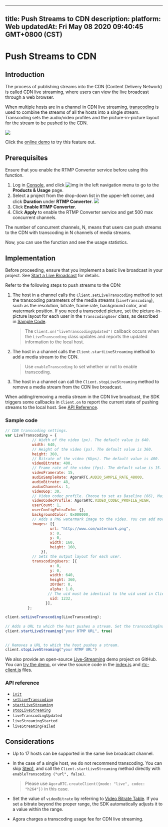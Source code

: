
---
title: Push Streams to CDN
description: 
platform: Web
updatedAt: Fri May 08 2020 09:40:45 GMT+0800 (CST)
---
# Push Streams to CDN
## Introduction

The process of publishing streams into the CDN (Content Delivery Network) is called CDN live streaming, where users can view the live broadcast through a web browser.

When multiple hosts are in a channel in CDN live streaming, [transcoding](https://docs.agora.io/en/AgoraPlatform/terms?platform=AllPlatforms#transcoding) is used to combine the streams of all the hosts into a single stream. Transcoding sets the audio/video profiles and the picture-in-picture layout for the stream to be pushed to the CDN.

![](https://web-cdn.agora.io/docs-files/1588993691567)


<div class="alert info">Click the <a href="https://webdemo.agora.io/agora-web-showcase/examples/Agora-Interactive-Broadcasting-Live-Streaming-Web/">online demo</a> to try this feature out.</div>

## Prerequisites

Ensure that you enable the RTMP Converter service before using this function.

1. Log in [Console](https://dashboard.agora.io/), and click ![img](https://web-cdn.agora.io/docs-files/1551260936285) in the left navigation menu to go to the **Products & Usage** page. 
2. Select a project from the drop-down list in the upper-left corner, and click **Duration** under **RTMP Converter**. 
![](https://web-cdn.agora.io/docs-files/1569302661254)
3. Click **Enable RTMP Converter**.
4. Click **Apply** to enable the RTMP Converter service and get 500 max concurrent channels.

<div class="alert note"> The number of concurrent channels, N, means that users can push streams to the CDN with transcoding in N channels of media streams. </div>

Now, you can use the function and see the usage statistics.


## Implementation 

Before proceeding, ensure that you implement a basic live broadcast in your project. See [Start a Live Broadcast](../../en/Audio%20Broadcast/start_live_web.md) for details.


Refer to the following steps to push streams to the CDN:

<a name="single"></a>
1. The host in a channel calls the `Client.setLiveTranscoding` method to set the transcoding parameters of the media streams (`LiveTranscoding`), such as the resolution, bitrate, frame rate, background color, and watermark position. If you need a transcoded picture, set the picture-in-picture layout for each user in the `TranscodingUser` class, as described in [Sample Code](#sample).

   > The `Client.on("liveTranscodingUpdated")` callback occurs when the `LiveTranscoding` class updates and reports the updated information to the local host.

2. The host in a channel calls the `Client.startLiveStreaming` method to add a media stream to the CDN. 

   > Use `enableTranscoding` to set whether or not to enable transcoding.

3. The host in a channel can call the `Client.stopLiveStreaming` method to remove a media stream from the CDN live broadcast.


When adding/removing a media stream in the CDN live broadcast, the SDK triggers some callbacks in `Client.on` to report  the current state of pushing streams to the local host. See [API Reference](#api).



<a name="sample"></a>
### Sample code

```javascript
// CDN transcoding settings.
var LiveTranscoding = {
            // Width of the video (px). The default value is 640.
            width: 640,
            // Height of the video (px). The default value is 360.
            height: 360,
            // Bitrate of the video (Kbps). The default value is 400.
            videoBitrate: 400,
            // Frame rate of the video (fps). The default value is 15. Agora adjusts all values over 30 to 30.
            videoFramerate: 15,
            audioSampleRate: AgoraRTC.AUDIO_SAMPLE_RATE_48000,
            audioBitrate: 48,
            audioChannels: 1,
            videoGop: 30,
            // Video codec profile. Choose to set as Baseline (66), Main (77), or High (100). If you set this parameter to other values, Agora adjusts it to the default value of 100.
            videoCodecProfile: AgoraRTC.VIDEO_CODEC_PROFILE_HIGH,
            userCount: 1,
            userConfigExtraInfo: {},
            backgroundColor: 0x000000,
		    // Adds a PNG watermark image to the video. You can add more than one watermark image at the same time.
            images: [{
                    url: "http://www.com/watermark.png",
                    x: 0,
                    y: 0,
                    width: 160,
                    height: 160,
                }],
            // Sets the output layout for each user.
            transcodingUsers: [{
                    x: 0,
                    y: 0,
                    width: 640,
                    height: 360,
                    zOrder: 0,
                    alpha: 1.0,
                   // The uid must be identical to the uid used in Client.join.
                    uid: 1232,
                  }],
          };
  
client.setLiveTranscoding(LiveTranscoding);
  
// Adds a URL to which the host pushes a stream. Set the transcodingEnabled parameter as true to enable the transcoding service. Once transcoding is enabled, you need to set the live transcoding configurations by calling the setLiveTranscoding method. We do not recommend transcoding in the case of a single host.
client.startLiveStreaming("your RTMP URL", true)
 
 
// Removes a URL to which the host pushes a stream.
client.stopLiveStreaming("your RTMP URL")
```

We also provide an open-source [Live-Streaming](https://github.com/AgoraIO/Advanced-Interactive-Broadcasting/tree/master/Live-Streaming/Agora-Interactive-Broadcasting-Live-Streaming-Web-Webpack) demo project on GitHub. You can [try the demo](https://webdemo.agora.io/agora-web-showcase/examples/Agora-Interactive-Broadcasting-Live-Streaming-Web/), or view the source code in the [index.js](https://github.com/AgoraIO/Advanced-Interactive-Broadcasting/blob/master/Live-Streaming/Agora-Interactive-Broadcasting-Live-Streaming-Web-Webpack/src/index.js) and [rtc-client.js](https://github.com/AgoraIO/Advanced-Interactive-Broadcasting/blob/master/Live-Streaming/Agora-Interactive-Broadcasting-Live-Streaming-Web-Webpack/src/rtc-client.js) files.


<a name="api"></a>
### API reference 

- [`init`](https://docs.agora.io/en/Audio%20Broadcast/API%20Reference/web/interfaces/agorartc.stream.html#init)
- [`setLiveTranscoding`](https://docs.agora.io/en/Audio%20Broadcast/API%20Reference/web/interfaces/agorartc.client.html#setlivetranscoding)
- [`startLiveStreaming`](https://docs.agora.io/en/Audio%20Broadcast/API%20Reference/web/interfaces/agorartc.client.html#startlivestreaming)
- [`stopLiveStreaming`](https://docs.agora.io/en/Audio%20Broadcast/API%20Reference/web/interfaces/agorartc.client.html#stoplivestreaming)
- `liveTranscodingUpdated`
- `liveStreamingStarted`
- `liveStreamingFailed`


## Considerations

- Up to 17 hosts can be supported in the same live broadcast channel.

- In the case of a single host, we do not recommend transcoding. You can skip [Step1](#single), and call the `Client.startLiveStreaming` method directly with `enableTranscoding ("url", false)`.

  > Please use `AgoraRTC.createClient({mode: "live", codec: "h264"})` in this case.

- Set the value of `videoBitrate` by referring to [Video Bitrate Table](https://docs.agora.io/en/Audio%20Broadcast/API%20Reference/web/interfaces/agorartc.videoencoderconfiguration.html#bitrate). If you set a bitrate beyond the proper range, the SDK automatically adjusts it to a value within the range. 

- Agora charges a transcoding usage fee for CDN live streaming.
